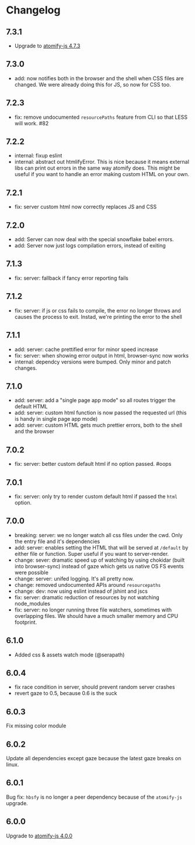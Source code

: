 # Changelog

## 7.3.1
* Upgrade to [atomify-js 4.7.3](https://github.com/atomify/atomify-js/blob/master/CHANGELOG.md#473)

## 7.3.0
* add: now notifies both in the browser and the shell when CSS files are changed. We were already doing this for JS, so now for CSS too.

## 7.2.3
* fix: remove undocumented `resourcePaths` feature from CLI so that LESS will work. #82

## 7.2.2
* internal: fixup eslint
* internal: abstract out htmlifyError. This is nice because it means external libs can print out errors in the same way atomify does. This might be useful if you want to handle an error making custom HTML on your own.

## 7.2.1
* fix: server custom html now correctly replaces JS and CSS

## 7.2.0
* add: Server can now deal with the special snowflake babel errors.
* add: Server now just logs compilation errors, instead of exiting

## 7.1.3
* fix: server: fallback if fancy error reporting fails

## 7.1.2
* fix: server: if js or css fails to compile, the error no longer throws and causes the process to exit. Instad, we're printing the error to the shell

## 7.1.1
* add: server: cache prettified error for minor speed increase
* fix: server: when showing error output in html, browser-sync now works
* internal: dependcy versions were bumped. Only minor and patch changes.

## 7.1.0
* add: server: add a "single page app mode" so all routes trigger the default HTML
* add: server: custom html function is now passed the requested url (this is handy in single page app mode)
* add: server: custom HTML gets much prettier errors, both to the shell and the browser

## 7.0.2
* fix: server: better custom default html if no option passed. #oops

## 7.0.1
* fix: server: only try to render custom default html if passed the `html` option.

## 7.0.0
* breaking: server: we no longer watch all css files under the cwd. Only the entry file and it's dependencies
* add: server: enables setting the HTML that will be served at `/default` by either file or function. Super useful if you want to server-render.
* change: sever: dramatic speed up of watching by using chokidar (built into browser-sync) instead of gaze which gets us native OS FS events were possible
* change: server: unifed logging. It's all pretty now.
* change: removed undocumented APIs around `resourcepaths`
* change: dev: now using eslint instead of jshint and jscs
* fix: server: dramatic reduction of resources by not watching node_modules
* fix: server: no longer running three file watchers, sometimes with overlapping files. We should have a much smaller memory and CPU footprint.

## 6.1.0
* Added css & assets watch mode (@serapath)

## 6.0.4
* fix race condition in server, should prevent random server crashes
* revert gaze to 0.5, because 0.6 is the suck

## 6.0.3
Fix missing color module

## 6.0.2
Update all dependencies except gaze because the latest gaze breaks on linux.

## 6.0.1
Bug fix: `hbsfy` is no longer a peer dependency because of the `atomify-js` upgrade.

## 6.0.0
Upgrade to [atomify-js 4.0.0](https://github.com/atomify/atomify-js/blob/master/CHANGELOG.md#400)

